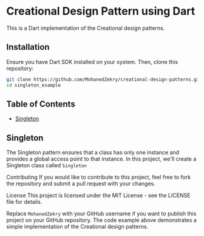 # Creational Design Pattern using Dart

This is a Dart implementation of the Creational design patterns. 


## Installation
Ensure you have Dart SDK installed on your system. Then, clone this repository:

```bash
git clone https://github.com/MohanedZekry/creational-design-patterns.git
cd singleton_example
```

## Table of Contents
- [Singleton](#singleton)

## Singleton
The Singleton pattern ensures that a class has only one instance and provides a global access point to that instance.
In this project, we'll create a Singleton class called `Singleton`

 Contributing
If you would like to contribute to this project, feel free to fork the repository and submit a pull request with your changes.

License
This project is licensed under the MIT License - see the LICENSE file for details.

Replace `MohanedZekry` with your GitHub username if you want to publish this project on your GitHub repository. The code example above demonstrates a simple implementation of the Creational design patterns.
